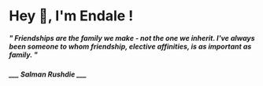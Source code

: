 <h1 title="head"> Hey 👋, I'm Endale !</h1>

**<h5><i>" Friendships are the family we make - not the one we inherit. I've always been someone to whom friendship, elective affinities, is as important as family. "</i></h5>**

*<b>___ Salman Rushdie ___</b>*
